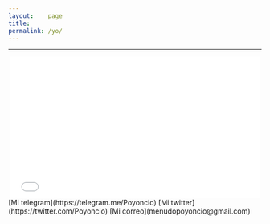 ```yaml
---
layout:    page
title:     
permalink: /yo/
---
```

-----------------------
<center><iframe src="//player.vimeo.com/video/69267586" width="500" height="281" frameborder="0" webkitallowfullscreen mozallowfullscreen allowfullscreen autopause></iframe></center>
			[Mi telegram](https://telegram.me/Poyoncio)
			[Mi twitter](https://twitter.com/Poyoncio)
			[Mi correo](menudopoyoncio@gmail.com)
